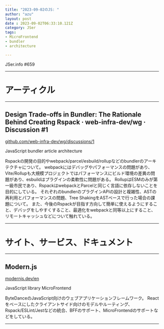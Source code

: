 ```yaml
---
title: "2023-09-02のJS: "
author: "azu"
layout: post
date : 2023-09-02T06:33:10.121Z
category: JSer
tags:
- MicroFrontend
- bundler
- architecture

---
```


JSer.info #659

----

<h1 class="site-genre">アーティクル</h1>

----

## Design Trade-offs in Bundler: The Rationale Behind Creating Rspack · web-infra-dev/wg · Discussion #1
[github.com/web-infra-dev/wg/discussions/1](https://github.com/web-infra-dev/wg/discussions/1 "Design Trade-offs in Bundler: The Rationale Behind Creating Rspack · web-infra-dev/wg · Discussion #1")
<p class="jser-tags jser-tag-icon"><span class="jser-tag">JavaScript</span> <span class="jser-tag">bundler</span> <span class="jser-tag">article</span> <span class="jser-tag">architecture</span></p>

Rspackの開発の目的やwebpack/parcel/esbuild/rollupなどのbundlerのアーキテクチャについて。
webpackにはデバッグやパフォーマンスの問題があり、Vite/Rollupも大規模プロジェクトではパフォーマンスにビルド環境の差異の問題があり、esbuildはプラグインの柔軟性に問題がある。
RollupはESMのみが第一級市民であり、RspackはwebpackとParcelと同じく言語に依存しないことを目的にしている。
それぞれのbundlerのプラグインAPIの設計と複雑性、ASTの再利用とパフォーマンスの問題、Tree ShakingをASTベースで行った場合の課題について。
また、今後のRspackが目指す方向して簡単に使えるようにすること、デバッグをしやすくすること、最適化をwebpackと同等以上にすること、リモートキャッシュなどについて触れている。


----
<h1 class="site-genre">サイト、サービス、ドキュメント</h1>

----

## Modern.js
[modernjs.dev/en](https://modernjs.dev/en "Modern.js")
<p class="jser-tags jser-tag-icon"><span class="jser-tag">JavaScript</span> <span class="jser-tag">library</span> <span class="jser-tag">MicroFrontend</span></p>

ByteDanceのJavaScript向けのウェブアプリケーションフレームワーク。
Reactをベースにしたクライアントサイド向けのモデルやルーティング、Rspack/ESLint/Jestなどの統合、BFFのサポート、MicroFrontendのサポートなどをしている。


----
